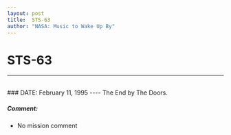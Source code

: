 ```yaml
---
layout: post
title:  STS-63
author: "NASA: Music to Wake Up By"
---
```


# STS-63
----
<br/>
### DATE: February 11, 1995
----
The End by The Doors.

##### Comment:
* No mission comment
